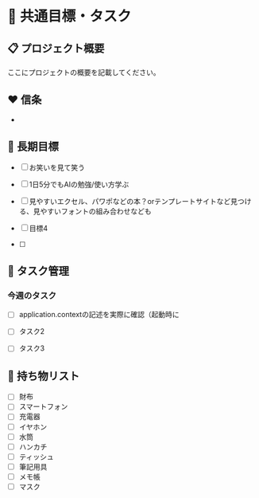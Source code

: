# 🎨 共通目標・タスク

## 📋 プロジェクト概要
ここにプロジェクトの概要を記載してください。

##  ❤️ 信条

- 

## 🎯 長期目標

- [ ] お笑いを見て笑う

- [ ] 1日5分でもAIの勉強/使い方学ぶ

- [ ]  見やすいエクセル、パワポなどの本？orテンプレートサイトなど見つける、見やすいフォントの組み合わせなども

- [ ] 目標4

- [ ] 

## 📝 タスク管理

### 今週のタスク

- [ ] application.contextの記述を実際に確認（起動時に

- [ ] タスク2

- [ ] タスク3

## 🎒 持ち物リスト

- [ ] 財布
- [ ] スマートフォン
- [ ] 充電器
- [ ] イヤホン
- [ ] 水筒
- [ ] ハンカチ
- [ ] ティッシュ
- [ ] 筆記用具
- [ ] メモ帳
- [ ] マスク
